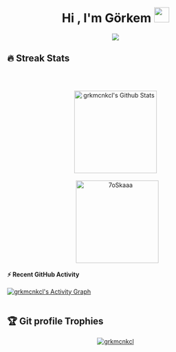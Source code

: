 <h1 align="center">Hi , I'm Görkem <img src="https://media.giphy.com/media/hvRJCLFzcasrR4ia7z/giphy.gif" width="35"></h1>
<p align="center">
  <a href="https://github.com/DenverCoder1/readme-typing-svg"><img src="https://readme-typing-svg.herokuapp.com?lines=Computer+Engineering+Student;Programmer;Always%20learning%20new%20things&center=true&width=500&height=50"></a>
</p>



## 🔥 Streak Stats
<p align="center"><img src="https://github-readme-streak-stats.herokuapp.com/?user=asimkymk&theme=algolia" alt="" /></p>

<br>



  <p align="center">
    <a href="https://github.com/anuraghazra/github-readme-stats"><img alt="grkmcnkcl's Github Stats" src="https://github-readme-stats.vercel.app/api?username=grkmcnkcl&show_icons=true&count_private=true&theme=algolia" height="192px"/></a>
<br/><br/>
  &nbsp;
	  <img src="https://github-readme-stats.vercel.app/api/top-langs?username=grkmcnkcl&langs_count=10&show_icons=true&locale=en&layout=compact&theme=algolia" alt="7oSkaaa" height="192px"/>
  <br/>
  



  <summary><b>⚡ Recent GitHub Activity</b></summary>
  <br/>
   <a href="https://github.com/grkmcnkcl"><img alt="grkmcnkcl's Activity Graph" src="https://activity-graph.herokuapp.com/graph?username=grkmcnkcl&custom_title=grkmcnkcl's%20Contribution%20Graph&theme=react-dark" /></a>
  <br/>


<br/>

## :trophy: Git profile Trophies

<p align="center"> <a href="https://github.com/ryo-ma/github-profile-trophy"><img src="https://github-profile-trophy.vercel.app/?username=grkmcnkcl&layout=compact&theme=algolia" alt="grkmcnkcl" /></a> </p>


<br/>


